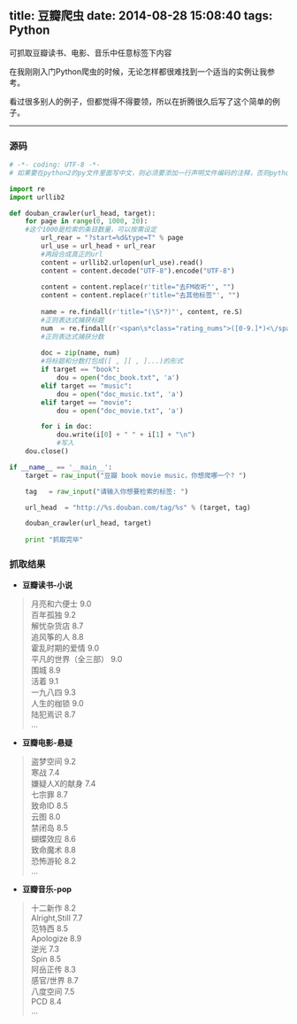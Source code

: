 title: 豆瓣爬虫
date: 2014-08-28 15:08:40
tags: Python
---
可抓取豆瓣读书、电影、音乐中任意标签下内容
<!-- more -->

在我刚刚入门Python爬虫的时候，无论怎样都很难找到一个适当的实例让我参考。  

看过很多别人的例子，但都觉得不得要领，所以在折腾很久后写了这个简单的例子。  

---

### 源码

```Python
# -*- coding: UTF-8 -*-
# 如果要在python2的py文件里面写中文，则必须要添加一行声明文件编码的注释，否则python2会默认使用ASCII编码。  

import re 
import urllib2

def douban_crawler(url_head, target):
    for page in range(0, 1000, 20):
    #这个1000是检索的条目数量，可以按需设定
        url_rear = "?start=%d&type=T" % page
        url_use = url_head + url_rear
        #两段合成真正的url
        content = urllib2.urlopen(url_use).read()
        content = content.decode("UTF-8").encode("UTF-8")
        
        content = content.replace(r'title="去FM收听"', "")
        content = content.replace(r'title="去其他标签"', "")
        
        name = re.findall(r'title="(\S*?)"', content, re.S)
        #正则表达式捕获标题
        num  = re.findall(r'<span\s*class="rating_nums">([0-9.]*)<\/span>', content)
        #正则表达式捕获分数
        
        doc = zip(name, num)
        #将标题和分数打包成([ , ][ , ]...)的形式
        if target == "book":
            dou = open("doc_book.txt", 'a')
        elif target == "music":
            dou = open("doc_music.txt", 'a')
        elif target == "movie":
            dou = open("doc_movie.txt", 'a')

        for i in doc:
            dou.write(i[0] + " " + i[1] + "\n")
            #写入
    dou.close()

if __name__ == '__main__':
    target = raw_input("豆瓣 book movie music，你想爬哪一个? ")

    tag   = raw_input("请输入你想要检索的标签: ")

    url_head  = "http://%s.douban.com/tag/%s" % (target, tag)

    douban_crawler(url_head, target)
    
    print "抓取完毕"
```


### 抓取结果
- **豆瓣读书-小说**

> 月亮和六便士 9.0  
百年孤独 9.2  
解忧杂货店 8.7  
追风筝的人 8.8  
霍乱时期的爱情 9.0  
平凡的世界（全三部） 9.0  
围城 8.9  
活着 9.1  
一九八四 9.3  
人生的枷锁 9.0  
陆犯焉识 8.7  
...  

- **豆瓣电影-悬疑**

> 盗梦空间 9.2  
寒战 7.4  
嫌疑人X的献身 7.4  
七宗罪 8.7  
致命ID 8.5  
云图 8.0  
禁闭岛 8.5  
蝴蝶效应 8.6  
致命魔术 8.8  
恐怖游轮 8.2  
...

- **豆瓣音乐-pop**

> 十二新作 8.2  
Alright,Still 7.7  
范特西 8.5  
Apologize 8.9  
逆光 7.3  
Spin 8.5  
阿岳正传 8.3  
感官/世界 8.7  
八度空间 7.5  
PCD 8.4  
...


